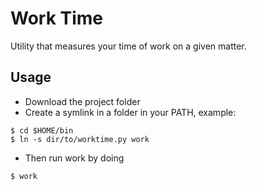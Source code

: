 # Work Time
Utility that measures your time of work on a given matter.

## Usage
* Download the project folder
* Create a symlink in a folder in your PATH, example:
```
$ cd $HOME/bin
$ ln -s dir/to/worktime.py work
```
* Then run work by doing
```
$ work
```

